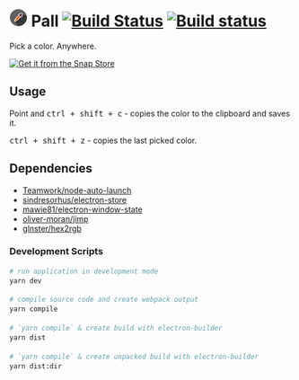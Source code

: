 # ![pall icon](https://raw.githubusercontent.com/dandansoysauce/pall/master/build/icon-mini.png "pall icon") Pall [![Build Status](https://travis-ci.org/dandansoysauce/pall.svg?branch=master)](https://travis-ci.org/dandansoysauce/pall) [![Build status](https://ci.appveyor.com/api/projects/status/2f5ymuc0h94xsman?svg=true)](https://ci.appveyor.com/project/dandansoysauce/pall)

Pick a color. Anywhere.

[![Get it from the Snap Store](https://snapcraft.io/static/images/badges/en/snap-store-black.svg)](https://snapcraft.io/pall)

## Usage

Point and <kbd>ctrl + shift + c</kbd> - copies the color to the clipboard and saves it.

<kbd>ctrl + shift + z</kbd> - copies the last picked color.

## Dependencies

* [Teamwork/node-auto-launch](https://github.com/Teamwork/node-auto-launch)
* [sindresorhus/electron-store](https://github.com/sindresorhus/electron-store)
* [mawie81/electron-window-state](https://github.com/mawie81/electron-window-state)
* [oliver-moran/jimp](https://github.com/oliver-moran/jimp)
* [glnster/hex2rgb](https://github.com/glnster/hex2rgb)

### Development Scripts

```bash
# run application in development mode
yarn dev

# compile source code and create webpack output
yarn compile

# `yarn compile` & create build with electron-builder
yarn dist

# `yarn compile` & create unpacked build with electron-builder
yarn dist:dir
```
